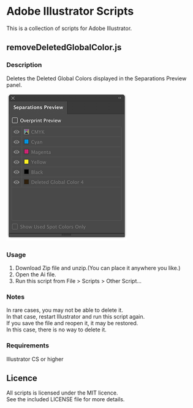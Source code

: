 # Adobe Illustrator Scripts
This is a collection of scripts for Adobe Illustrator.


## removeDeletedGlobalColor.js

### Description
Deletes the Deleted Global Colors displayed in the Separations Preview panel.  

![Remove Deleted Global Color](images/removeDeletedGlobalColor.png)


### Usage
1. Download Zip file and unzip.(You can place it anywhere you like.)
2. Open the Ai file.
3. Run this script from File > Scripts > Other Script...


### Notes
In rare cases, you may not be able to delete it.  
In that case, restart Illustrator and run this script again.  
If you save the file and reopen it, it may be restored.  
In this case, there is no way to delete it.


### Requirements
Illustrator CS or higher



## Licence
All scripts is licensed under the MIT licence.  
See the included LICENSE file for more details.  
